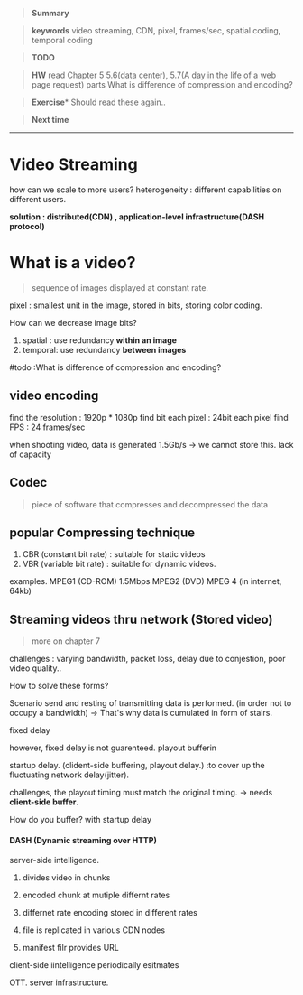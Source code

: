 
>**Summary**
>

>**keywords**
>video streaming, CDN, pixel, frames/sec, spatial coding, temporal coding

>**TODO**
>

> **HW**
> read Chapter 5 5.6(data center), 5.7(A day in the life of a web page request) parts
> What is difference of compression and encoding?


>**Exercise*** 
>Should read these again.. 

> **Next time**
> 

*********
# Video Streaming
how can we scale to more users?
heterogeneity : different capabilities on different users.

**solution : distributed(CDN) , application-level infrastructure(DASH protocol)**


# What is a video?
> sequence of images displayed at constant rate.

pixel : smallest unit in the image, stored in bits, storing color coding.

How can we decrease image bits?
1. spatial : use redundancy **within an image**
2. temporal: use redundancy **between images**

#todo :What is difference of compression and encoding?

## video encoding
find the resolution : 1920p * 1080p
find bit each pixel : 24bit each pixel
find FPS : 24 frames/sec

when shooting video, data is generated 1.5Gb/s -> we cannot store this. lack of capacity


## Codec 
> piece of software that compresses and decompressed the data

## popular Compressing technique
1. CBR (constant bit rate) : suitable for static videos
2. VBR (variable bit rate) : suitable for dynamic videos.

examples.
MPEG1 (CD-ROM) 1.5Mbps
MPEG2 (DVD)
MPEG 4 (in internet, 64kb)


## Streaming videos thru network (Stored video)
>more on chapter 7

challenges : varying bandwidth, packet loss, delay due to conjestion, poor video quality..

How to solve these forms?

Scenario
send and resting of transmitting data is performed. (in order not to occupy a bandwidth)
-> That's why data is cumulated in form of stairs.

fixed delay

however, fixed delay is not guarenteed.
playout bufferin

startup delay. (clident-side buffering, playout delay.)  :to cover up the fluctuating network delay(jitter).

challenges, the playout timing must match the original timing.
	-> needs **client-side buffer**.

How do you buffer? with startup delay

#### DASH (Dynamic streaming over HTTP)
server-side intelligence.
1. divides video in chunks
2. encoded chunk at mutiple differnt rates
3. differnet rate encoding stored in different rates
4. file is replicated in various CDN nodes

5. manifest filr provides URL

client-side iintelligence
periodically esitmates



OTT. server infrastructure. 